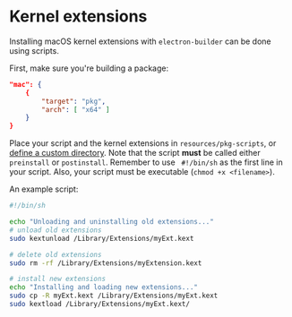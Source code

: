 # Kernel extensions

Installing macOS kernel extensions with `electron-builder` can be done using scripts.

First, make sure you're building a package:

```json
"mac": {
	{
		"target": "pkg",
		"arch": [ "x64" ]
	}
}
```

Place your script and the kernel extensions in `resources/pkg-scripts`, or [define a custom directory](https://github.com/electron-userland/electron-builder/wiki/Options#PkgOptions-scripts). Note that the script **must** be called either `preinstall` or `postinstall`.  Remember to use ` #!/bin/sh` as the first line in your script. Also, your script must be executable (`chmod +x <filename>`).

An example script:
```sh
#!/bin/sh

echo "Unloading and uninstalling old extensions..."
# unload old extensions
sudo kextunload /Library/Extensions/myExt.kext

# delete old extensions
sudo rm -rf /Library/Extensions/myExtension.kext

# install new extensions
echo "Installing and loading new extensions..."
sudo cp -R myExt.kext /Library/Extensions/myExt.kext
sudo kextload /Library/Extensions/myExt.kext/
```

